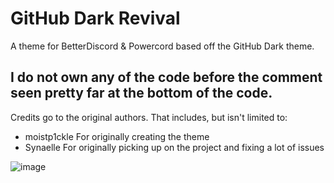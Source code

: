 # GitHub Dark Revival

A theme for BetterDiscord & Powercord based off the GitHub Dark theme.

## I do not own any of the code before the comment seen pretty far at the bottom of the code.
Credits go to the original authors. That includes, but isn't limited to:
- moistp1ckle
For originally creating the theme
- Synaelle
For originally picking up on the project and fixing a lot of issues


![image](https://i.imgur.com/IegYGrX.png)
